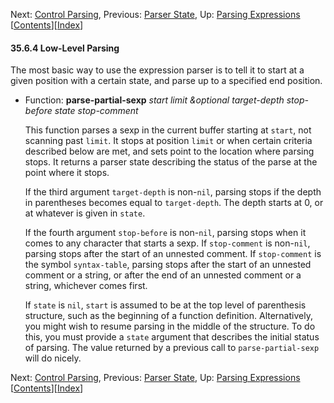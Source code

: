 <!-- This is the GNU Emacs Lisp Reference Manual
corresponding to Emacs version 27.2.

Copyright (C) 1990-1996, 1998-2021 Free Software Foundation,
Inc.

Permission is granted to copy, distribute and/or modify this document
under the terms of the GNU Free Documentation License, Version 1.3 or
any later version published by the Free Software Foundation; with the
Invariant Sections being "GNU General Public License," with the
Front-Cover Texts being "A GNU Manual," and with the Back-Cover
Texts as in (a) below.  A copy of the license is included in the
section entitled "GNU Free Documentation License."

(a) The FSF's Back-Cover Text is: "You have the freedom to copy and
modify this GNU manual.  Buying copies from the FSF supports it in
developing GNU and promoting software freedom." -->

<!-- Created by GNU Texinfo 6.7, http://www.gnu.org/software/texinfo/ -->

Next: [Control Parsing](Control-Parsing.html), Previous: [Parser State](Parser-State.html), Up: [Parsing Expressions](Parsing-Expressions.html)   \[[Contents](index.html#SEC_Contents "Table of contents")]\[[Index](Index.html "Index")]

#### 35.6.4 Low-Level Parsing

The most basic way to use the expression parser is to tell it to start at a given position with a certain state, and parse up to a specified end position.

*   Function: **parse-partial-sexp** *start limit \&optional target-depth stop-before state stop-comment*

    This function parses a sexp in the current buffer starting at `start`, not scanning past `limit`. It stops at position `limit` or when certain criteria described below are met, and sets point to the location where parsing stops. It returns a parser state describing the status of the parse at the point where it stops.

    If the third argument `target-depth` is non-`nil`, parsing stops if the depth in parentheses becomes equal to `target-depth`. The depth starts at 0, or at whatever is given in `state`.

    If the fourth argument `stop-before` is non-`nil`, parsing stops when it comes to any character that starts a sexp. If `stop-comment` is non-`nil`, parsing stops after the start of an unnested comment. If `stop-comment` is the symbol `syntax-table`, parsing stops after the start of an unnested comment or a string, or after the end of an unnested comment or a string, whichever comes first.

    If `state` is `nil`, `start` is assumed to be at the top level of parenthesis structure, such as the beginning of a function definition. Alternatively, you might wish to resume parsing in the middle of the structure. To do this, you must provide a `state` argument that describes the initial status of parsing. The value returned by a previous call to `parse-partial-sexp` will do nicely.

Next: [Control Parsing](Control-Parsing.html), Previous: [Parser State](Parser-State.html), Up: [Parsing Expressions](Parsing-Expressions.html)   \[[Contents](index.html#SEC_Contents "Table of contents")]\[[Index](Index.html "Index")]
